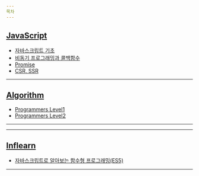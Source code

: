 ```yaml
---
목차
---
```


## [JavaScript][JavaScript]

* [자바스크립트 기초](https://github.com/Jang-oi/TIL/blob/main/JavaScript/%EC%9E%90%EB%B0%94%EC%8A%A4%ED%81%AC%EB%A6%BD%ED%8A%B8%EA%B8%B0%EC%B4%88.md)
* [비동기 프로그래밍과 콜백함수](https://github.com/Jang-oi/TIL/blob/main/JavaScript/%EB%B9%84%EB%8F%99%EA%B8%B0%ED%94%84%EB%A1%9C%EA%B7%B8%EB%9E%98%EB%B0%8D%EA%B3%BC%20%EC%BD%9C%EB%B0%B1%ED%95%A8%EC%88%98.md)
* [Promise](https://github.com/Jang-oi/TIL/blob/main/JavaScript/Promise.md)
* [CSR, SSR](https://github.com/Jang-oi/TIL/blob/main/JavaScript/CSR,SSR.md)

---
## [Algorithm][Algorithm]

* [Programmers Level1](https://github.com/Jang-oi/TIL/tree/main/Algorithm/programmers/Level1)
* [Programmers Level2](https://github.com/Jang-oi/TIL/tree/main/Algorithm/programmers/Level2)
---

---
## [Inflearn][Inflearn]

* [자바스크립트로 알아보는 함수형 프로그래밍(ES5)](https://github.com/Jang-oi/TIL/tree/main/Algorithm/programmers/Level2)
---

[JavaScript]: /JavaScript
[Algorithm]: /Algorithm
[Inflearn]: /Inflearn
